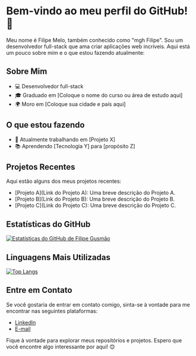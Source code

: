 # Bem-vindo ao meu perfil do GitHub! 👋

Meu nome é Filipe Melo, também conhecido como "mgh Filipe". Sou um desenvolvedor full-stack que ama criar aplicações web incríveis. Aqui está um pouco sobre mim e o que estou fazendo atualmente:

## Sobre Mim

- 💻 Desenvolvedor full-stack
- 🎓 Graduado em [Coloque o nome do curso ou área de estudo aqui]
- 🌍 Moro em [Coloque sua cidade e país aqui]

## O que estou fazendo

- 🚀 Atualmente trabalhando em [Projeto X]
- 📚 Aprendendo [Tecnologia Y] para [propósito Z]

## Projetos Recentes

Aqui estão alguns dos meus projetos recentes:

- [Projeto A](Link do Projeto A): Uma breve descrição do Projeto A.
- [Projeto B](Link do Projeto B): Uma breve descrição do Projeto B.
- [Projeto C](Link do Projeto C): Uma breve descrição do Projeto C.

## Estatísticas do GitHub

[![Estatísticas do GitHub de Filipe Gusmão](https://github-readme-stats.vercel.app/api?username=filipegusmaomelo&show_icons=true&theme=dark)](https://github.com/filipegusmaomelo)

## Linguagens Mais Utilizadas

[![Top Langs](https://github-readme-stats.vercel.app/api/top-langs/?username=filipegusmaomelo&layout=compact&theme=dark)](https://github.com/filipegusmaomelo)

## Entre em Contato

Se você gostaria de entrar em contato comigo, sinta-se à vontade para me encontrar nas seguintes plataformas:

- [LinkedIn](https://www.linkedin.com/in/filipegusmaomelo/)
- [E-mail](mailto:operadorfilipe@gmail.com)

Fique à vontade para explorar meus repositórios e projetos. Espero que você encontre algo interessante por aqui! 😊
